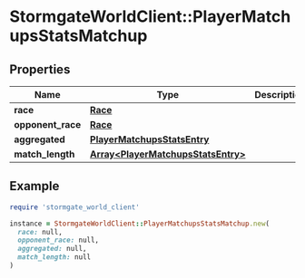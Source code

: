 # StormgateWorldClient::PlayerMatchupsStatsMatchup

## Properties

| Name | Type | Description | Notes |
| ---- | ---- | ----------- | ----- |
| **race** | [**Race**](Race.md) |  |  |
| **opponent_race** | [**Race**](Race.md) |  |  |
| **aggregated** | [**PlayerMatchupsStatsEntry**](PlayerMatchupsStatsEntry.md) |  |  |
| **match_length** | [**Array&lt;PlayerMatchupsStatsEntry&gt;**](PlayerMatchupsStatsEntry.md) |  |  |

## Example

```ruby
require 'stormgate_world_client'

instance = StormgateWorldClient::PlayerMatchupsStatsMatchup.new(
  race: null,
  opponent_race: null,
  aggregated: null,
  match_length: null
)
```

